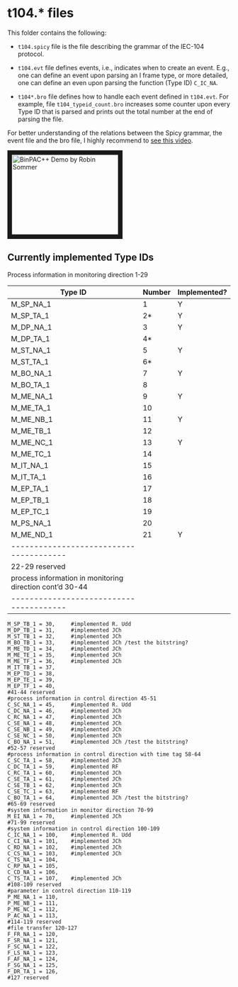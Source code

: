 # t104.* files 

This folder contains the following: 

* `t104.spicy` file is the file describing the grammar of the IEC-104 protocol.

* `t104.evt` file defines events, i.e., indicates when to create an event. E.g., one can define an event upon parsing an I frame type, or more detailed, one can define an even upon parsing the function (Type ID) `C_IC_NA`.

* `t104*.bro` file defines how to handle each event defined in `t104.evt`. For example, file `t104_typeid_count.bro` increases some counter upon every Type ID that is parsed and prints out the total number at the end of parsing the file. 

For better understanding of the relations between the Spicy grammar, the event file and the bro file, I highly recommend to [see this video](https://youtu.be/3sQ6thi_BR0).

<a href="http://www.youtube.com/watch?feature=player_embedded&v=3sQ6thi_BR0
" target="_blank"><img src="http://img.youtube.com/vi/3sQ6thi_BR0/0.jpg" 
alt="BinPAC++ Demo by Robin Sommer" width="240" height="180" border="10" /></a>



## Currently implemented Type IDs

Process information in monitoring direction 1-29

| Type ID 	| Number 	| Implemented? 	|
|-----------|-----------|--------------	|
| M_SP_NA_1	| 1 		| Y 			|
| M_SP_TA_1 | 2* 		| Y 			|
| M_DP_NA_1	| 3 		| Y 			|
| M_DP_TA_1	| 4* 		|				|
| M_ST_NA_1 | 5 		| Y 			|
| M_ST_TA_1	| 6*		| 				|
| M_BO_NA_1	| 7 		| Y				| 
| M_BO_TA_1	| 8 		|				|
| M_ME_NA_1	| 9 		| Y 			|
| M_ME_TA_1 | 10 		|				|
| M_ME_NB_1	| 11 		| Y 			|
| M_ME_TB_1	| 12 		| 				|
| M_ME_NC_1	| 13 		| Y 			|
| M_ME_TC_1	| 14 		| 				|
| M_IT_NA_1	| 15 		| 				|
| M_IT_TA_1	| 16 		| 				|
| M_EP_TA_1	| 17 		| 				|
| M_EP_TB_1	| 18 		| 				|
| M_EP_TC_1	| 19 		| 				|
| M_PS_NA_1	| 20 		| 				|
| M_ME_ND_1	| 21 		| Y				|
|---------------------------------------|
| 22-29 reserved 						|||
| process information in monitoring direction cont’d 30-44|||
|---------------------------------------|||

    M_SP_TB_1 = 30,     #implemented R. Udd
    M_DP_TB_1 = 31,     #implemented JCh
    M_ST_TB_1 = 32,     #implemented JCh
    M_BO_TB_1 = 33,     #implemented JCh /test the bitstring? 
    M_ME_TD_1 = 34,     #implemented JCh
    M_ME_TE_1 = 35,     #implemented JCh
    M_ME_TF_1 = 36,     #implemented JCh
    M_IT_TB_1 = 37,
    M_EP_TD_1 = 38,
    M_EP_TE_1 = 39,
    M_EP_TF_1 = 40,
    #41-44 reserved
    #process information in control direction 45-51
    C_SC_NA_1 = 45,     #implemented R. Udd
    C_DC_NA_1 = 46,     #implemented JCh 
    C_RC_NA_1 = 47,     #implemented JCh 
    C_SE_NA_1 = 48,     #implemented JCh
    C_SE_NB_1 = 49,     #implemented JCh
    C_SE_NC_1 = 50,     #implemented JCh
    C_BO_NA_1 = 51,     #implemented JCh /test the bitstring? 
    #52-57 reserved
    #process information in control direction with time tag 58-64
    C_SC_TA_1 = 58,     #implemented JCh
    C_DC_TA_1 = 59,     #implemented RF
    C_RC_TA_1 = 60,     #implemented JCh
    C_SE_TA_1 = 61,     #implemented JCh
    C_SE_TB_1 = 62,     #implemented JCh
    C_SE_TC_1 = 63,     #implemented RF
    C_BO_TA_1 = 64,     #implemented JCh /test the bitstring? 
    #65-69 reserved
    #system information in monitor direction 70-99
    M_EI_NA_1 = 70,     #implemented JCh
    #71-99 reserved
    #system information in control direction 100-109
    C_IC_NA_1 = 100,    #implemented R. Udd
    C_CI_NA_1 = 101,    #implemented JCh
    C_RD_NA_1 = 102,    #implemented JCh
    C_CS_NA_1 = 103,    #implemented JCh
    C_TS_NA_1 = 104,
    C_RP_NA_1 = 105,
    C_CD_NA_1 = 106,
    C_TS_TA_1 = 107,    #implemented JCh
    #108-109 reserved 
    #parameter in control direction 110-119
    P_ME_NA_1 = 110,
    P_ME_NB_1 = 111,
    P_ME_NC_1 = 112,
    P_AC_NA_1 = 113,
    #114-119 reserved
    #file transfer 120-127
    F_FR_NA_1 = 120,
    F_SR_NA_1 = 121, 
    F_SC_NA_1 = 122,
    F_LS_NA_1 = 123,
    F_AF_NA_1 = 124,
    F_SG_NA_1 = 125,
    F_DR_TA_1 = 126,
    #127 reserved